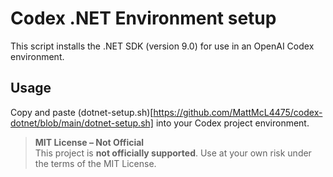 # Codex .NET Environment setup

This script installs the .NET SDK (version 9.0) for use in an OpenAI Codex environment.

## Usage

Copy and paste (dotnet-setup.sh)[https://github.com/MattMcL4475/codex-dotnet/blob/main/dotnet-setup.sh] into your Codex project environment.

> **MIT License – Not Official**  
> This project is **not officially supported**. Use at your own risk under the terms of the MIT License.

